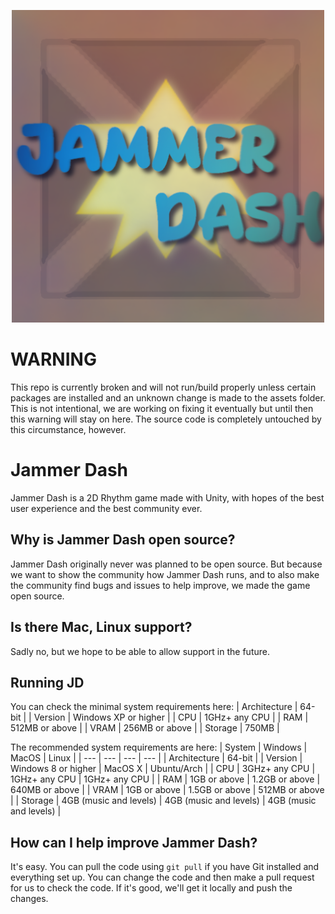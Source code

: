 
<p align="center">
  <img width="500" height="500" src="https://github.com/Pricklety/Jammer-Dash/blob/master/Assets/Resources/discordLogo.png">
</p>

# WARNING
This repo is currently broken and will not run/build properly unless certain packages are installed and an unknown change is made to the assets folder.
This is not intentional, we are working on fixing it eventually but until then this warning will stay on here.
The source code is completely untouched by this circumstance, however.

# Jammer Dash
Jammer Dash is a 2D Rhythm game made with Unity, with hopes of the best user experience and the best community ever.

## Why is Jammer Dash open source?
Jammer Dash originally never was planned to be open source. But because we want to show the community how Jammer Dash runs, and to also make the community find bugs and issues to help improve, we made the game open source.

## Is there Mac, Linux support?
Sadly no, but we hope to be able to allow support in the future.

## Running JD
You can check the minimal system requirements here:
| Architecture | 64-bit |
| Version | Windows XP or higher |
| CPU | 1GHz+ any CPU |
| RAM | 512MB or above | 
| VRAM | 256MB or above | 
| Storage | 750MB | 



The recommended system requirements are here:
| System | Windows | MacOS | Linux |
| --- | --- | --- | --- |
| Architecture | 64-bit |
| Version | Windows 8 or higher | MacOS X  | Ubuntu/Arch |
| CPU | 3GHz+ any CPU | 1GHz+ any CPU | 1GHz+ any CPU |
| RAM | 1GB or above | 1.2GB or above | 640MB or above |
| VRAM | 1GB or above | 1.5GB or above | 512MB or above | 
| Storage | 4GB (music and levels) | 4GB (music and levels) | 4GB (music and levels) |

## How can I help improve Jammer Dash?
It's easy. You can pull the code using `git pull` if you have Git installed and everything set up. You can change the code and then make a pull request for us to check the code. If it's good, we'll get it locally and push the changes.

